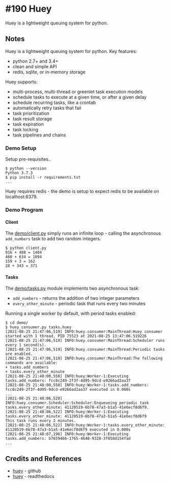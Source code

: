 # #190 Huey

Huey is a lightweight queuing system for python.

## Notes

Huey is a lightweight queuing system for python. Key features:

* python 2.7+ and 3.4+
* clean and simple API
* redis, sqlite, or in-memory storage

Huey supports:

* multi-process, multi-thread or greenlet task execution models
* schedule tasks to execute at a given time, or after a given delay
* schedule recurring tasks, like a crontab
* automatically retry tasks that fail
* task prioritization
* task result storage
* task expiration
* task locking
* task pipelines and chains

### Demo Setup

Setup pre-requisites..

```
$ python --version
Python 3.7.3
$ pip install -r requirements.txt
...
```

Huey requires redis - the demo is setup to expect redis to be available on localhost:6379.

### Demo Program

#### Client

The [demo/client.py](./demo/client.py) simply runs an infinite loop - calling the asynchronous `add_numbers`
task to add two random integers.

```
$ python client.py
916 + 488 = 1404
460 + 634 = 1094
159 + 3 = 162
28 + 343 = 371
```

#### Tasks

The [demo/tasks.py](./demo/tasks.py) module implements two asynchronous task:

* `add_numbers` - returns the addition of two integer parameters
* `every_other_minute` - periodic task that runs every two minutes

Running a single worker by default, with period tasks enabled:

```
$ cd demo/
$ huey_consumer.py tasks.huey
[2021-08-25 21:47:06,519] INFO:huey.consumer:MainThread:Huey consumer started with 1 thread, PID 75523 at 2021-08-25 13:47:06.519226
[2021-08-25 21:47:06,519] INFO:huey.consumer:MainThread:Scheduler runs every 1 second(s).
[2021-08-25 21:47:06,519] INFO:huey.consumer:MainThread:Periodic tasks are enabled.
[2021-08-25 21:47:06,519] INFO:huey.consumer:MainThread:The following commands are available:
+ tasks.add_numbers
+ tasks.every_other_minute
[2021-08-25 21:48:00,550] INFO:huey:Worker-1:Executing tasks.add_numbers: fcc8c249-2f3f-4d95-9dcd-e9266ad2aa37
[2021-08-25 21:48:00,550] INFO:huey:Worker-1:tasks.add_numbers: fcc8c249-2f3f-4d95-9dcd-e9266ad2aa37 executed in 0.000s
...
[2021-08-25 21:48:06,520] INFO:huey.consumer.Scheduler:Scheduler:Enqueueing periodic task tasks.every_other_minute: 41120519-6b78-47a3-b1a5-41e6ecf8d6f9.
[2021-08-25 21:48:06,522] INFO:huey:Worker-1:Executing tasks.every_other_minute: 41120519-6b78-47a3-b1a5-41e6ecf8d6f9
This task runs every 2 minutes.
[2021-08-25 21:48:06,522] INFO:huey:Worker-1:tasks.every_other_minute: 41120519-6b78-47a3-b1a5-41e6ecf8d6f9 executed in 0.000s
[2021-08-25 21:48:07,196] INFO:huey:Worker-1:Executing tasks.add_numbers: b7659466-1765-4648-9328-3f058d154fad
...
```


## Credits and References

* [huey](https://github.com/coleifer/huey) - github
* [huey](https://huey.readthedocs.io/en/latest/index.html) - readthedocs
